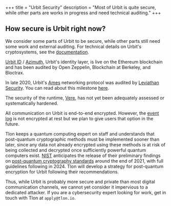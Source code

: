 +++
title = "Urbit Security"
description = "Most of Urbit is quite secure, while other parts are works in progress and need technical auditing."
+++


## How secure is Urbit right now?

We consider some parts of Urbit to be secure, while other parts still need some work and external auditing. For technical details on Urbit's cryptosystems, see the [documentation](https://urbit.org/docs/system-overview/cryptography).

[Urbit ID](/guides/urbit-id-faq/#what-is-urbit-id) / [Azimuth](/guides/urbit-id-faq/#what-is-azimuth), Urbit's identity layer, is live on the Ethereum blockchain and has been audited by Open Zeppelin, Blockchain at Berkeley, and Bloctrax.

In late 2020, Urbit's [Ames](https://urbit.org/docs/glossary/ames) networking protocol was audited by [Leviathan Security](https://www.leviathansecurity.com/). You can read about this milestone [here](https://urbit.org/blog/security-and-continuity).

The security of the runtime, [Vere](https://urbit.org/docs/vere/), has not yet been adequately assessed or systematically hardened.

All communication on Urbit is end-to-end encrypted. However, the [event log](https://urbit.org/docs/glossary/eventlog) is not encrypted at rest but we plan to give users that option in the future.

Tlon keeps a quantum computing expert on staff and understands that post-quantum cryptographic methods must be implemented sooner than later, since any data not already encrypted using these methods is at risk of being collected and decrypted once sufficiently powerful quantum computers exist. [NIST](https://www.nist.gov/) anticipates the release of their preliminary findings on [post-quantum cryptography standards](https://csrc.nist.gov/projects/post-quantum-cryptography) around the end of 2021, with full guidelines following in 2024. Tlon will develop a strategy for post-quantum encryption for Urbit following their recommendations.

Thus, while Urbit is probably more secure and private than most digital communication channels, we cannot yet consider it impervious to a dedicated attacker. If you are a cybersecurity expert looking for work, get in touch with Tlon at `apply@tlon.io`.